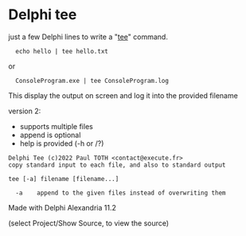 # Delphi tee

just a few Delphi lines to write a "[tee](https://en.wikipedia.org/wiki/Tee_%28command%29)" command.
```
  echo hello | tee hello.txt
```
or
```
  ConsoleProgram.exe | tee ConsoleProgram.log
```
This display the output on screen and log it into the provided filename

version 2:
- supports multiple files
- append is optional
- help is provided (-h or /?)
```
Delphi Tee (c)2022 Paul TOTH <contact@execute.fr>
copy standard input to each file, and also to standard output

tee [-a] filename [filename...]

  -a    append to the given files instead of overwriting them
```


Made with Delphi Alexandria 11.2

(select Project/Show Source, to view the source)